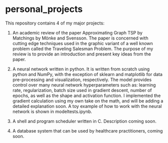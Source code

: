 # personal_projects

This repository contains 4 of my major projects: 

1. An academic review of the paper Approximating Graph TSP by Matchings by Mönke and Svensson. The paper is concerned with cutting edge techniques used in the graphic variant of a well known problem called the Traveling Salesman Problem. The purpose of my review is to provide an introduction and present key ideas from the paper. 

2. A neural network written in python. It is written from scratch using python and NumPy, with the exception of sklearn and matplotlib for data pre-processing and visualization, respectively. The model provides control over many neural network hyperparameters such as: learning rate, regularization, batch size used in gradient descent, number of epochs, as well as the shape and activation function. I implemented the gradient calculation using my own take on the math, and will be adding a detailed explanation soon. A toy example of how to work with the neural network is shown in modeltests.ipynb.

3. A shell and program scheduler written in C. Description coming soon.
4. A database system that can be used by healthcare practitioners, coming soon.
